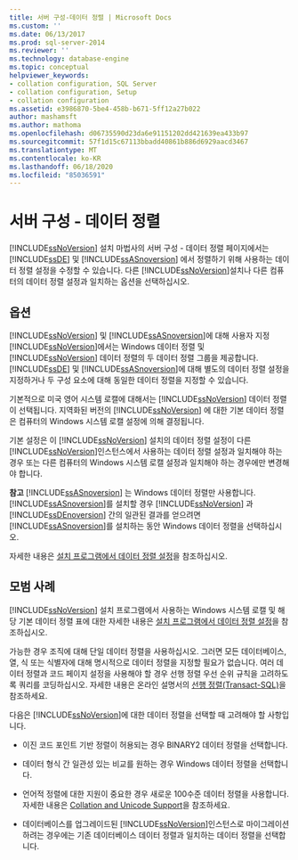 ```yaml
---
title: 서버 구성-데이터 정렬 | Microsoft Docs
ms.custom: ''
ms.date: 06/13/2017
ms.prod: sql-server-2014
ms.reviewer: ''
ms.technology: database-engine
ms.topic: conceptual
helpviewer_keywords:
- collation configuration, SQL Server
- collation configuration, Setup
- collation configuration
ms.assetid: e3986870-5be4-458b-b671-5ff12a27b022
author: mashamsft
ms.author: mathoma
ms.openlocfilehash: d06735590d23da6e91151202dd421639ea433b97
ms.sourcegitcommit: 57f1d15c67113bbadd40861b886d6929aacd3467
ms.translationtype: MT
ms.contentlocale: ko-KR
ms.lasthandoff: 06/18/2020
ms.locfileid: "85036591"
---
```

# <a name="server-configuration---collation"></a>서버 구성 - 데이터 정렬
  [!INCLUDE[ssNoVersion](../../includes/ssnoversion-md.md)] 설치 마법사의 서버 구성 - 데이터 정렬 페이지에서는 [!INCLUDE[ssDE](../../includes/ssde-md.md)] 및 [!INCLUDE[ssASnoversion](../../includes/ssasnoversion-md.md)] 에서 정렬하기 위해 사용하는 데이터 정렬 설정을 수정할 수 있습니다. 다른 [!INCLUDE[ssNoVersion](../../includes/ssnoversion-md.md)]설치나 다른 컴퓨터의 데이터 정렬 설정과 일치하는 옵션을 선택하십시오.  
  
## <a name="options"></a>옵션  
 [!INCLUDE[ssNoVersion](../../includes/ssnoversion-md.md)] 및 [!INCLUDE[ssASnoversion](../../includes/ssasnoversion-md.md)]에 대해 사용자 지정  
 [!INCLUDE[ssNoVersion](../../includes/ssnoversion-md.md)]에서는 Windows 데이터 정렬 및 [!INCLUDE[ssNoVersion](../../includes/ssnoversion-md.md)] 데이터 정렬의 두 데이터 정렬 그룹을 제공합니다. [!INCLUDE[ssDE](../../includes/ssde-md.md)] 및 [!INCLUDE[ssASnoversion](../../includes/ssasnoversion-md.md)]에 대해 별도의 데이터 정렬 설정을 지정하거나 두 구성 요소에 대해 동일한 데이터 정렬을 지정할 수 있습니다.  
  
 기본적으로 미국 영어 시스템 로캘에 대해서는 [!INCLUDE[ssNoVersion](../../includes/ssnoversion-md.md)] 데이터 정렬이 선택됩니다. 지역화된 버전의 [!INCLUDE[ssNoVersion](../../includes/ssnoversion-md.md)] 에 대한 기본 데이터 정렬은 컴퓨터의 Windows 시스템 로캘 설정에 의해 결정됩니다.  
  
 기본 설정은 이 [!INCLUDE[ssNoVersion](../../includes/ssnoversion-md.md)] 설치의 데이터 정렬 설정이 다른 [!INCLUDE[ssNoVersion](../../includes/ssnoversion-md.md)]인스턴스에서 사용하는 데이터 정렬 설정과 일치해야 하는 경우 또는 다른 컴퓨터의 Windows 시스템 로캘 설정과 일치해야 하는 경우에만 변경해야 합니다.  
  
 **참고** [!INCLUDE[ssASnoversion](../../includes/ssasnoversion-md.md)] 는 Windows 데이터 정렬만 사용합니다. [!INCLUDE[ssASnoversion](../../includes/ssasnoversion-md.md)]를 설치할 경우 [!INCLUDE[ssNoVersion](../../includes/ssnoversion-md.md)] 과 [!INCLUDE[ssDEnoversion](../../includes/ssdenoversion-md.md)] 간의 일관된 결과를 얻으려면 [!INCLUDE[ssASnoversion](../../includes/ssasnoversion-md.md)]를 설치하는 동안 Windows 데이터 정렬을 선택하십시오.  
  
 자세한 내용은 [설치 프로그램에서 데이터 정렬 설정](https://go.microsoft.com/fwlink/?LinkId=190977)을 참조하십시오.  
  
## <a name="best-practices"></a>모범 사례  
 [!INCLUDE[ssNoVersion](../../includes/ssnoversion-md.md)] 설치 프로그램에서 사용하는 Windows 시스템 로캘 및 해당 기본 데이터 정렬 표에 대한 자세한 내용은 [설치 프로그램에서 데이터 정렬 설정](https://go.microsoft.com/fwlink/?LinkId=190977)을 참조하십시오.  
  
 가능한 경우 조직에 대해 단일 데이터 정렬을 사용하십시오. 그러면 모든 데이터베이스, 열, 식 또는 식별자에 대해 명시적으로 데이터 정렬을 지정할 필요가 없습니다. 여러 데이터 정렬과 코드 페이지 설정을 사용해야 할 경우 선행 정렬 우선 순위 규칙을 고려하도록 쿼리를 코딩하십시오. 자세한 내용은 온라인 설명서의 [선행 정렬&#40;Transact-SQL&#41;](/sql/t-sql/statements/collation-precedence-transact-sql)을 참조하세요.  
  
 다음은 [!INCLUDE[ssNoVersion](../../includes/ssnoversion-md.md)]에 대한 데이터 정렬을 선택할 때 고려해야 할 사항입니다.  
  
-   이진 코드 포인트 기반 정렬이 허용되는 경우 BINARY2 데이터 정렬을 선택합니다.  
  
-   데이터 형식 간 일관성 있는 비교를 원하는 경우 Windows 데이터 정렬을 선택합니다.  
  
-   언어적 정렬에 대한 지원이 중요한 경우 새로운 100수준 데이터 정렬을 사용합니다. 자세한 내용은 [Collation and Unicode Support](../../relational-databases/collations/collation-and-unicode-support.md)을 참조하세요.  
  
-   데이터베이스를 업그레이드된 [!INCLUDE[ssNoVersion](../../includes/ssnoversion-md.md)]인스턴스로 마이그레이션하려는 경우에는 기존 데이터베이스 데이터 정렬과 일치하는 데이터 정렬을 선택합니다.  
  
  
